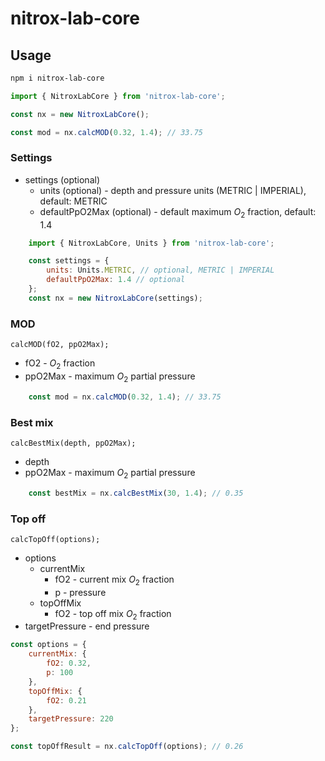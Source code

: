 # nitrox-lab-core

## Usage

```bash
npm i nitrox-lab-core
```

```js
import { NitroxLabCore } from 'nitrox-lab-core';

const nx = new NitroxLabCore();

const mod = nx.calcMOD(0.32, 1.4); // 33.75
```

### Settings

- settings (optional)
  - units (optional) - depth and pressure units (METRIC | IMPERIAL), default: METRIC
  - defaultPpO2Max (optional) - default maximum $O_{2}$ fraction, default: 1.4

```js
    import { NitroxLabCore, Units } from 'nitrox-lab-core';

    const settings = {
        units: Units.METRIC, // optional, METRIC | IMPERIAL
        defaultPpO2Max: 1.4 // optional
    };
    const nx = new NitroxLabCore(settings);
```

### MOD

```calcMOD(fO2, ppO2Max);```

- fO2 - $O_{2}$ fraction
- ppO2Max - maximum $O_{2}$ partial pressure

```js
    const mod = nx.calcMOD(0.32, 1.4); // 33.75
```


### Best mix

```calcBestMix(depth, ppO2Max);```

- depth
- ppO2Max - maximum $O_{2}$ partial pressure

```js
    const bestMix = nx.calcBestMix(30, 1.4); // 0.35
```

### Top off

```calcTopOff(options);```

- options
  - currentMix
    - fO2 - current mix $O_{2}$ fraction
    - p - pressure
  - topOffMix
    - fO2 - top off mix $O_{2}$ fraction
- targetPressure - end pressure

```js
const options = {
    currentMix: {
        fO2: 0.32,
        p: 100
    },
    topOffMix: {
        fO2: 0.21
    },
    targetPressure: 220
};

const topOffResult = nx.calcTopOff(options); // 0.26
```
